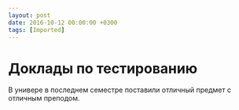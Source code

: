 ```yaml
---
layout: post
date: 2016-10-12 00:00:00 +0300
tags: [Imported]
---
```

# Доклады по тестированию 

В универе в последнем семестре поставили отличный предмет с отличным преподом.